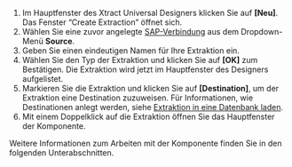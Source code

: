 
1. Im Hauptfenster des Xtract Universal Designers klicken Sie auf **[Neu]**. Das Fenster “Create Extraction” öffnet sich.
2. Wählen Sie eine zuvor angelegte [SAP-Verbindung](../einfuehrung/sap-verbindungen-anlegen) aus dem Dropdown-Menü **Source**.
3. Geben Sie einen eindeutigen Namen für Ihre Extraktion ein.
4. Wählen Sie den Typ der Extraktion und klicken Sie auf **[OK]** zum Bestätigen. Die Extraktion wird jetzt im Hauptfenster des Designers aufgelistet.
5. Markieren Sie die Extraktion und klicken Sie auf **[Destination]**, um der Extraktion eine Destination zuzuweisen.
Für Informationen, wie Destinationen anlegt werden, siehe [Extraktion in eine Datenbank laden](../erste-schritte/eine-extraktion-in-oracle-laden).
6. Mit einem Doppelklick auf die Extraktion öffnen Sie das Hauptfenster der Komponente.

Weitere Informationen zum Arbeiten mit der Komponente finden Sie in den folgenden Unterabschnitten.